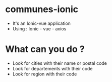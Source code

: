 # communes-ionic
 - It's an Ionic-vue application
 - Using : Ionic - vue - axios


# What can you do ?
  - Look for cities with their name or postal code
  - Look for departements with their code
  - Look for region with their code
